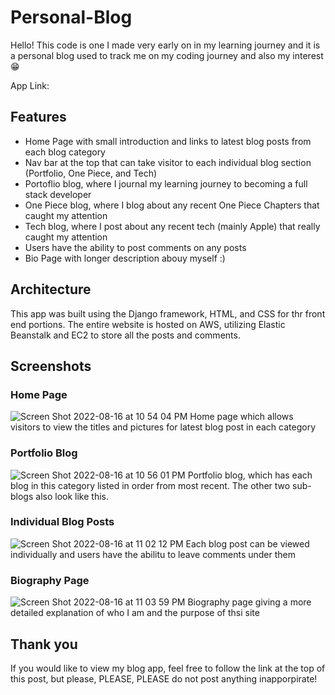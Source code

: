 # Personal-Blog
Hello! This code is one I made very early on in my learning journey and it is a personal blog used to track me on my coding journey and also my interest 😁

App Link: 

## Features

* Home Page with small introduction and links to latest blog posts from each blog category
* Nav bar at the top that can take visitor to each individual blog section (Portfolio, One Piece, and Tech)
* Portoflio blog, where I journal my learning journey to becoming a full stack developer 
* One Piece blog, where I blog about any recent One Piece Chapters that caught my attention
* Tech blog, where I post about any recent tech (mainly Apple) that really caught my attention
* Users have the ability to post comments on any posts
* Bio Page with longer description abouy myself :)

## Architecture

This app was built using the Django framework, HTML, and CSS for thr front end portions. The entire website is hosted on AWS, utilizing Elastic Beanstalk and EC2 to store all the posts and comments. 

## Screenshots
### Home Page
![Screen Shot 2022-08-16 at 10 54 04 PM](https://user-images.githubusercontent.com/99083937/185024318-8dfd99b1-8065-4b1a-b166-cc01d5ca4f35.png)
Home page which allows visitors to view the titles and pictures for latest blog post in each category

### Portfolio Blog
![Screen Shot 2022-08-16 at 10 56 01 PM](https://user-images.githubusercontent.com/99083937/185024556-0cc8f895-dee1-4eb3-82a3-9715ac41a256.png)
Portfolio blog, which has each blog in this category listed in order from most recent. The other two sub-blogs also look like this.

### Individual Blog Posts
![Screen Shot 2022-08-16 at 11 02 12 PM](https://user-images.githubusercontent.com/99083937/185025519-1ea626a2-9175-4afd-907e-2a007059e824.png)
Each blog post can be viewed individually and users have the abilitu to leave comments under them

### Biography Page
![Screen Shot 2022-08-16 at 11 03 59 PM](https://user-images.githubusercontent.com/99083937/185025675-35b7adf4-b6b7-43d6-9e6e-a27ac475c64f.png)
Biography page giving a more detailed explanation of who I am and the purpose of thsi site

## Thank you 

If you would like to view my blog app, feel free to follow the link at the top of this post, but please, PLEASE, PLEASE do not post anything inapporpirate!
